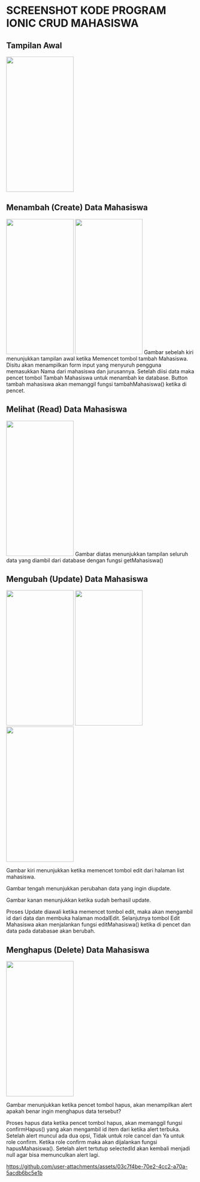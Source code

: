 # SCREENSHOT KODE PROGRAM IONIC CRUD MAHASISWA

## Tampilan Awal
<img src="https://github.com/user-attachments/assets/255df3f3-b69c-4774-b4be-a97415bdb582" width="180" height="360"/><br>

## Menambah (Create) Data Mahasiswa
<img src="https://github.com/user-attachments/assets/4df5935b-fd53-4cef-a111-178da6f8a8f7" width="180" height="360"/>
<img src="https://github.com/user-attachments/assets/88413136-802c-4ad4-8fa6-8d8ff6eae367" width="180" height="360"/>
Gambar sebelah kiri menunjukkan tampilan awal ketika Memencet tombol tambah Mahasiswa. Disitu akan menampilkan form input yang menyuruh pengguna memasukkan Nama dari mahasiswa dan jurusannya. Setelah diisi data maka pencet tombol Tambah Mahasiswa untuk menambah ke database.
Button tambah mahasiswa akan memanggil fungsi tambahMahasiswa() ketika di pencet.


## Melihat (Read) Data Mahasiswa
<img src="https://github.com/user-attachments/assets/601c3e60-0e4e-4bf5-87c9-c5e7ace5a407" width="180" height="360"/>
Gambar diatas menunjukkan tampilan seluruh data yang diambil dari database dengan fungsi getMahasiswa()

## Mengubah (Update) Data Mahasiswa
<img src="https://github.com/user-attachments/assets/d8b94886-c740-419b-a292-31fb29fb2d2e" width="180" height="360"/>
<img src="https://github.com/user-attachments/assets/3bfacefc-7aa1-4f9e-9eea-d5f365b471ec" width="180" height="360"/>
<img src="https://github.com/user-attachments/assets/5d5e75b1-ee2a-4901-a889-3e44512e6347" width="180" height="360"/><br>
<p>Gambar kiri menunjukkan ketika memencet tombol edit dari halaman list mahasiswa.</p>
<p>Gambar tengah menunjukkan perubahan data yang ingin diupdate.</p>
<p>Gambar kanan menunjukkan ketika sudah berhasil update.</p>
<p>Proses Update diawali ketika memencet tombol edit, maka akan mengambil id dari data dan membuka halaman modalEdit. Selanjutnya tombol Edit Mahasiswa akan menjalankan fungsi editMahasiswa() ketika di pencet dan data pada databasae akan berubah.</p>

## Menghapus (Delete) Data Mahasiswa
<img src="https://github.com/user-attachments/assets/4de4cb25-647d-4286-8ed1-8cedb331edf3" width="180" height="360"/>
<p>Gambar menunjukkan ketika pencet tombol hapus, akan menampilkan alert apakah benar ingin menghapus data tersebut?</p>
<p>Proses hapus data ketika pencet tombol hapus, akan memanggil fungsi confirmHapus() yang akan mengambil id item dari ketika alert terbuka. Setelah alert muncul ada dua opsi, Tidak untuk role cancel dan Ya untuk role confirm. Ketika role confirm maka akan dijalankan fungsi hapusMahasiswa(). Setelah alert tertutup selectedId akan kembali menjadi null agar bisa memunculkan alert lagi.</p>

https://github.com/user-attachments/assets/03c7f4be-70e2-4cc2-a70a-5acdb6bc5e1b

